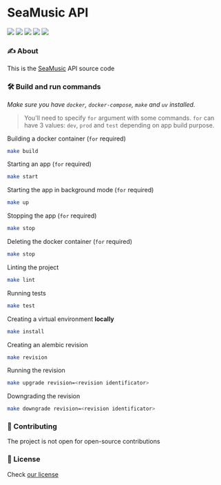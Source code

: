 # SeaMusic API

<div>
  <img src="https://img.shields.io/github/stars/seamusic-official/seamusic-backend?style=flat-square&label=stars&color=darkgreen">
  <img src="https://img.shields.io/github/forks/seamusic-official/seamusic-backend?style=flat-square&label=forks&color=darkgreen">
  <img src="https://img.shields.io/github/actions/workflow/status/seamusic-official/seamusic-backend/check.yml?branch=dev&style=flat-square&label=linter&color=darkgreen">
  <img src="https://img.shields.io/codeclimate/maintainability/seamusic-official/seamusic-backend?style=flat-square&label=maintainability&color=darkgreen">
  <img src="https://img.shields.io/codeclimate/coverage/seamusic-official/seamusic-backend?style=flat-square&label=coverage&color=darkgreen">
</div>


### ✍️ About
This is the [SeaMusic](https://github.com/seamusic-official/)
API source code

### 🛠️ Build and run commands

*Make sure you have `docker`, `docker-compose`, `make` and `uv` installed.*

> You'll need to specify `for` argument with some commands. `for` can have 3 values: `dev`, `prod` and `test` depending on app build purpose.

Building a docker container (`for` required)
```bash
make build
```

Starting an app (`for` required)
```bash
make start
```

Starting the app in background mode (`for` required)
```bash
make up
```

Stopping the app (`for` required)
```bash
make stop
```

Deleting the docker container (`for` required)
```bash
make stop
```

Linting the project
```bash
make lint
```

Running tests
```bash
make test
```

Creating a virtual environment **locally**
```bash
make install
```

Creating an alembic revision
```bash
make revision
```

Running the revision
```bash
make upgrade revision=<revision identificator>
```

Downgrading the revision
```bash
make downgrade revision=<revision identificator>
```

### 🤝 Contributing

The project is not open for open-source contributions

### 📜 License

Check [our license](https://github.com/seamusic-official/seamusic-backend/blob/master/LICENSE.md)
